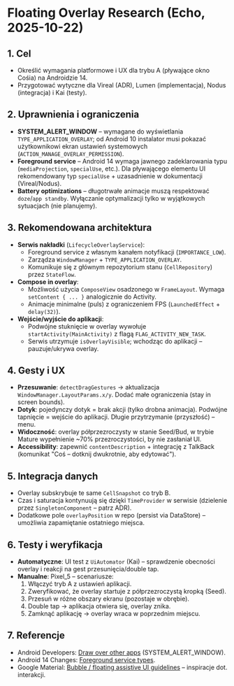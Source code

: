 # Floating Overlay Research (Echo, 2025-10-22)

## 1. Cel
- Określić wymagania platformowe i UX dla trybu A (pływające okno Cośia) na Androidzie 14.
- Przygotować wytyczne dla Vireal (ADR), Lumen (implementacja), Nodus (integracja) i Kai (testy).

## 2. Uprawnienia i ograniczenia
- **SYSTEM_ALERT_WINDOW** – wymagane do wyświetlania `TYPE_APPLICATION_OVERLAY`; od Android 10 instalator musi pokazać użytkownikowi ekran ustawień systemowych (`ACTION_MANAGE_OVERLAY_PERMISSION`).
- **Foreground service** – Android 14 wymaga jawnego zadeklarowania typu (`mediaProjection`, `specialUse`, etc.). Dla pływającego elementu UI rekomendowany typ `specialUse` + uzasadnienie w dokumentacji (Vireal/Nodus).
- **Battery optimizations** – długotrwałe animacje muszą respektować `doze`/`app standby`. Wyłączanie optymalizacji tylko w wyjątkowych sytuacjach (nie planujemy).

## 3. Rekomendowana architektura
- **Serwis nakładki** (`LifecycleOverlayService`):
  - Foreground service z własnym kanałem notyfikacji (`IMPORTANCE_LOW`).
  - Zarządza `WindowManager` + `TYPE_APPLICATION_OVERLAY`.
  - Komunikuje się z głównym repozytorium stanu (`CellRepository`) przez `StateFlow`.
- **Compose in overlay**:
  - Możliwość użycia `ComposeView` osadzonego w `FrameLayout`. Wymaga `setContent { ... }` analogicznie do Activity.
  - Animacje minimalne (puls) z ograniczeniem FPS (`LaunchedEffect` + `delay(32)`).
- **Wejście/wyjście do aplikacji**:
  - Podwójne stuknięcie w overlay wywołuje `startActivity(MainActivity)` z flagą `FLAG_ACTIVITY_NEW_TASK`.
  - Serwis utrzymuje `isOverlayVisible`; wchodząc do aplikacji – pauzuje/ukrywa overlay.

## 4. Gesty i UX
- **Przesuwanie**: `detectDragGestures` → aktualizacja `WindowManager.LayoutParams.x/y`. Dodać małe ograniczenia (stay in screen bounds).
- **Dotyk**: pojedynczy dotyk = brak akcji (tylko drobna animacja). Podwójne tapnięcie = wejście do aplikacji. Długie przytrzymanie (przyszłość) – menu.
- **Widoczność**: overlay półprzezroczysty w stanie Seed/Bud, w trybie Mature wypełnienie ~70% przezroczystości, by nie zasłaniał UI.
- **Accessibility**: zapewnić `contentDescription` + integrację z TalkBack (komunikat "Coś – dotknij dwukrotnie, aby edytować").

## 5. Integracja danych
- Overlay subskrybuje te same `CellSnapshot` co tryb B.
- Czas i saturacja kontynuują się dzięki `TimeProvider` w serwisie (dzielenie przez `SingletonComponent` – patrz ADR).
- Dodatkowe pole `overlayPosition` w repo (persist via DataStore) – umożliwia zapamiętanie ostatniego miejsca.

## 6. Testy i weryfikacja
- **Automatyczne**: UI test z `UiAutomator` (Kai) – sprawdzenie obecności overlay i reakcji na gest przesunięcia/double tap.
- **Manualne**: Pixel_5 – scenariusze:
  1. Włączyć tryb A z ustawień aplikacji.
  2. Zweryfikować, że overlay startuje z półprzezroczystą kropką (Seed).
  3. Przesuń w różne obszary ekranu (pozostaje w obrębie).
  4. Double tap → aplikacja otwiera się, overlay znika.
  5. Zamknąć aplikację → overlay wraca w poprzednim miejscu.

## 7. Referencje
- Android Developers: [Draw over other apps](https://developer.android.com/develop/ui/views/overlays) (SYSTEM_ALERT_WINDOW).
- Android 14 Changes: [Foreground service types](https://developer.android.com/about/versions/14/behavior-changes-all#fgs-types).
- Google Material: [Bubble / floating assistive UI guidelines](https://m3.material.io/components/bottom-sheets/overview) – inspiracje dot. interakcji.

